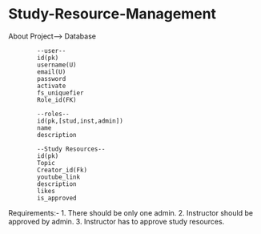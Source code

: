 # Study-Resource-Management

About Project--> 
    Database 
        
            --user--
            id(pk)
            username(U)
            email(U)
            password
            activate
            fs_uniquefier
            Role_id(FK)

            --roles--
            id(pk,[stud,inst,admin])
            name
            description

            --Study Resources--
            id(pk)
            Topic
            Creator_id(Fk)
            youtube_link
            description
            likes
            is_approved

Requirements:- 
    1. There should be only one admin.
    2. Instructor should be approved by admin.
    3. Instructor has to approve study resources.

